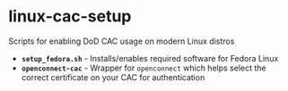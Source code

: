 # linux-cac-setup
Scripts for enabling DoD CAC usage on modern Linux distros

- **`setup_fedora.sh`** - Installs/enables required software for Fedora Linux
- **`openconnect-cac`** - Wrapper for `openconnect` which helps select the correct certificate on your CAC for authentication
